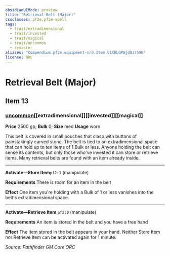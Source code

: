```yaml
---
obsidianUIMode: preview
title: "Retrieval Belt (Major)"
cssclasses: pf2e,pf2e-spell
tags:
  - trait/extradimensional
  - trait/invested
  - trait/magical
  - trait/uncommon
  - remaster
aliases: "Compendium.pf2e.equipment-srd.Item.V1XhLQPWjdQz759K"
license: ORC
---
```

# Retrieval Belt (Major)
## Item 13
### [uncommon](uncommon "Uncommon Rarity Trait")[[extradimensional]][[invested]][[magical]]


**Price** 2500 gp; 
**Bulk** 0; **Size** med
**Usage** worn

This belt is covered in small pouches that clasp with buttons of painstakingly carved stone. The belt is tied to an extradimensional space that can hold up to ten items of 1 Bulk or less. Anyone holding the belt can sense its contents, but only those who've invested it can store or retrieve items. Many retrieval belts are found with an item already inside.

* * *

**Activate—Store Item**`pf2:1` (manipulate)

**Requirements** There is room for an item in the belt

**Effect** One item you're holding with a Bulk of 1 or less vanishes into the belt's extradimensional space.

* * *

**Activate—Retrieve Item** `pf2:0` (manipulate)

**Requirements** An item is stored in the belt and you have a free hand

**Effect** The item stored in the belt appears in your hand. Neither Store Item nor Retrieve Item can be activated again for 1 minute.

*Source: Pathfinder GM Core*
*ORC*